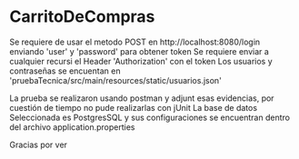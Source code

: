 # CarritoDeCompras
Se requiere de usar el metodo POST en http://localhost:8080/login enviando 'user' y 'password' para obtener token
Se requiere enviar a cualquier recursi el Header 'Authorization' con el token
Los usuarios y contraseñas se encuentan en 'pruebaTecnica/src/main/resources/static/usuarios.json'

La prueba se realizaron usando postman y adjunt esas evidencias, por cuestión de tiempo no pude realizarlas con jUnit
La base de datos Seleccionada es PostgresSQL y sus configuraciones se encuentran dentro del archivo application.properties

Gracias por ver
